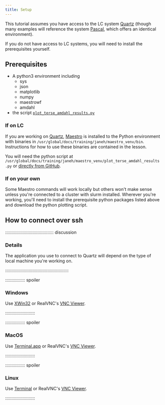 ```yaml
---
title: Setup
---
```


This tutorial assumes you have access to the LC system [Quartz][quartz] (though
many examples will reference the system [Pascal][pascal], which offers an
identical environment).

If you do not have access to LC systems, you will need to install the
prerequisites yourself.

## Prerequisites

* A python3 environment including
  * sys
  * json
  * matplotlib
  * numpy
  * maestrowf
  * amdahl
* the script [`plot_terse_amdahl_results.py`](files/plot_terse_amdahl_results.py)

### If on LC

If you are working on [Quartz][quartz], [Maestro][maestro] is installed to the Python
environment with binaries in `/usr/global/docs/training/janeh/maestro_venv/bin`.
Instructions for how to use these binaries are contained in the lesson.

You will need the python script at
`/usr/global/docs/training/janeh/maestro_venv/plot_terse_amdahl_results.py`
or [directly from GitHub][plot_script].

### If on your own

Some Maestro commands will work locally but others won't make sense unless
you're connected to a cluster with slurm installed. Wherever you're working,
you'll need to install the prerequisite python packages listed above and
download the python plotting script.

## How to connect over ssh

::::::::::::::::::::::::::::::::::::::: discussion

### Details

The application you use to connect to Quartz will depend on the type
of local machine you're working on.

:::::::::::::::::::::::::::::::::::::::::::::::::::

:::::::::::::::: spoiler

### Windows

Use [XWin32][xwin] or RealVNC's [VNC Viewer][rvnc].

::::::::::::::::::::::::

:::::::::::::::: spoiler

### MacOS

Use [Terminal.app][tapp] or RealVNC's [VNC Viewer][rvnc].

::::::::::::::::::::::::

:::::::::::::::: spoiler

### Linux

Use [Terminal][term] or RealVNC's [VNC Viewer][rvnc].

::::::::::::::::::::::::

<!-- links -->
[maestro]: https://maestrowf.readthedocs.io/en/latest/
[pascal]: https://hpc.llnl.gov/hardware/compute-platforms/pascal
[plot_script]: https://github.com/carpentries-incubator/hpc-workflows/raw/main/episodes/files/plot_terse_amdahl_results.py
[quartz]: https://hpc.llnl.gov/hardware/compute-platforms/quartz
[rvnc]: https://www.realvnc.com/en/connect/download/viewer/
[tapp]: https://support.apple.com/guide/terminal/welcome/mac
[term]: https://help.ubuntu.com/community/UsingTheTerminal
[xwin]: https://www.starnet.com/xwin32/
